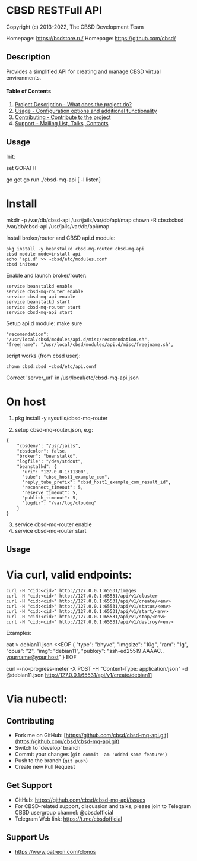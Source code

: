 # CBSD RESTFull API

Copyright (c) 2013-2022, The CBSD Development Team

Homepage: https://bsdstore.ru/
Homepage: https://github.com/cbsd/

## Description

Provides a simplified API for creating and manage CBSD virtual environments.

#### Table of Contents

1. [Project Description - What does the project do?](#project-description)
2. [Usage - Configuration options and additional functionality](#usage)
3. [Contributing - Contribute to the project](#contributing)
4. [Support - Mailing List, Talks, Contacts](#support)

## Usage

Init:

set GOPATH

go get
go run ./cbsd-mq-api [ -l listen]

# Install

mkdir -p /var/db/cbsd-api /usr/jails/var/db/api/map
chown -R cbsd:cbsd /var/db/cbsd-api /usr/jails/var/db/api/map

Install broker/router and CBSD api.d module:

```
pkg install -y beanstalkd cbsd-mq-router cbsd-mq-api
cbsd module mode=install api
echo 'api.d' >> ~cbsd/etc/modules.conf
cbsd initenv
```

Enable and launch broker/router:

```
service beanstalkd enable
service cbsd-mq-router enable
service cbsd-mq-api enable
service beanstalkd start
service cbsd-mq-router start
service cbsd-mq-api start
```

Setup api.d module: make sure

    "recomendation": "/usr/local/cbsd/modules/api.d/misc/recomendation.sh",
    "freejname": "/usr/local/cbsd/modules/api.d/misc/freejname.sh",

script works (from cbsd user):

```
chown cbsd:cbsd ~cbsd/etc/api.conf
```

Correct 'server_url' in /usr/local/etc/cbsd-mq-api.json

# On host

1) pkg install -y sysutils/cbsd-mq-router

2) setup cbsd-mq-router.json, e.g:

```
{
    "cbsdenv": "/usr/jails",
    "cbsdcolor": false,
    "broker": "beanstalkd",
    "logfile": "/dev/stdout",
    "beanstalkd": {
      "uri": "127.0.0.1:11300",
      "tube": "cbsd_host1_example_com",
      "reply_tube_prefix": "cbsd_host1_example_com_result_id",
      "reconnect_timeout": 5,
      "reserve_timeout": 5,
      "publish_timeout": 5,
      "logdir": "/var/log/cloudmq"
    }
}
```

3) service cbsd-mq-router enable
4) service cbsd-mq-router start

## Usage

# Via curl, valid endpoints:

```
curl -H "cid:<cid>" http://127.0.0.1:65531/images
curl -H "cid:<cid>" http://127.0.0.1:65531/api/v1/cluster
curl -H "cid:<cid>" http://127.0.0.1:65531/api/v1/create/<env>
curl -H "cid:<cid>" http://127.0.0.1:65531/api/v1/status/<env>
curl -H "cid:<cid>" http://127.0.0.1:65531/api/v1/start/<env>
curl -H "cid:<cid>" http://127.0.0.1:65531/api/v1/stop/<env>
curl -H "cid:<cid>" http://127.0.0.1:65531/api/v1/destroy/<env>
```

Examples:

cat > debian11.json <<EOF
{
  "type": "bhyve",
  "imgsize": "10g",
  "ram": "1g",
  "cpus": "2",
  "img": "debian11",
  "pubkey": "ssh-ed25519 AAAAC.. yourname@your.host"
}
EOF

curl --no-progress-meter -X POST -H "Content-Type: application/json" -d @debian11.json http://127.0.0.1:65531/api/v1/create/debian11

# Via nubectl:



## Contributing

* Fork me on GitHub: [https://github.com/cbsd/cbsd-mq-api.git](https://github.com/cbsd/cbsd-mq-api.git)
* Switch to 'develop' branch
* Commit your changes (`git commit -am 'Added some feature'`)
* Push to the branch (`git push`)
* Create new Pull Request

## Get Support

* GitHub: https://github.com/cbsd/cbsd-mq-api/issues
* For CBSD-related support, discussion and talks, please join to Telegram CBSD usergroup channel: @cbsdofficial
* Telegram Web link: https://t.me/cbsdofficial

## Support Us

* https://www.patreon.com/clonos

